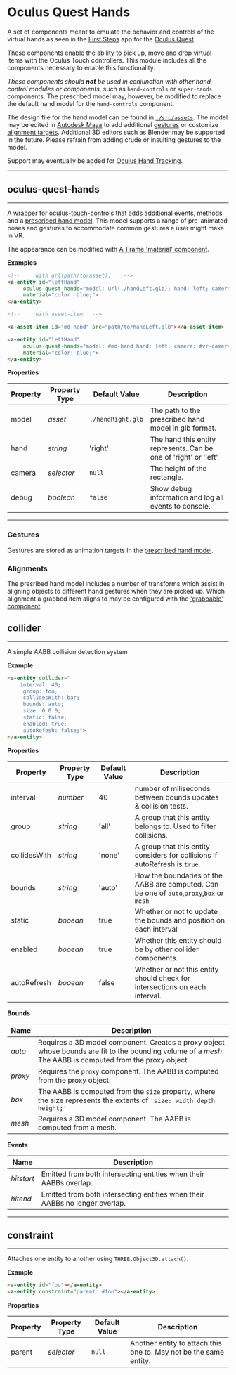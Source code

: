 # **Oculus Quest Hands**

A set of components meant to emulate the behavior and controls of the virtual hands as seen in the [First Steps](https://www.oculus.com/experiences/quest/1863547050392688) app for the [Oculus Quest](https://www.oculus.com/quest/).

These components enable the ability to pick up, move and drop virtual items with the Oculus Touch controllers. This module includes all the components necessary to enable this functionality. 

_These components should **not** be used in conjunction with other hand-control modules or components_, such as `hand-controls` or `super-hands` components. The prescribed model may, however, be modified to replace the default hand model for the `hand-controls` component.

The design file for the hand model can be found in [`./src/assets`](./src/assets). The model may be edited in [Autodesk Maya](https;//autodesk.com/maya) to add additional [gestures](#Gestures) or customize [alignment targets](#Alignments). Additional 3D editors such as Blender may be supported in the future. Please refrain from adding crude or insulting gestures to the model.


Support may eventually be added for [Oculus Hand Tracking](https://www.oculus.com/blog/introducing-hand-tracking-on-oculus-quest-bringing-your-real-hands-into-vr/?locale=en_US).

<hr>

## **oculus-quest-hands**

<hr>

A wrapper for [oculus-touch-controls](https://aframe.io/docs/master/components/oculus-touch-controls.html) that adds additional events, methods and a [prescribed hand model](./assets.md). This model supports a range of pre-animated poses and gestures to accommodate common gestures a user might make in VR.

The appearance can be modified with [A-Frame 'material' component](https://aframe.io/docs/master/components/material.html).

**Examples**

```html
<!--     with url(path/to/asset);    -->
<a-entity id="leftHand" 
	 oculus-quest-hands="model: url(./handLeft.glb); hand: left; camera: #vr-camera;"
	 material="color: blue;">
</a-entity>
```
```html
<!--     with asset-item   -->

<a-asset-item id="md-hand" src="path/to/handLeft.glb"></a-asset-item>

<a-entity id="leftHand" 
	 oculus-quest-hands="model: #md-hand hand: left; camera: #vr-camera;"
	 material="color: blue;">
</a-entity>
```

**Properties**

| Property | Property Type | Default Value |  Description  |
|---|---|---|---|
|  model | _asset_ |  `./handRight.glb` | The path to the prescribed hand model in glb format. |
|  hand | _string_  |  'right'  | The hand this entity represents. Can be one of 'right' or 'left' |
|  camera | _selector_  |  `null`  | The height of the rectangle. |
|  debug | _boolean_  |  `false`  | Show debug information and log all events to console. |

<hr>

### Gestures

Gestures are stored as animation targets in the [prescribed hand model](./assets.md). 

### Alignments

The presribed hand model includes a number of transforms which assist in aligning objects to different hand gestures when they are picked up. Which alignment a grabbed item aligns to may be configured with the ['grabbable' component](#grabbable).

## **collider**

<hr>

A simple AABB collision detection system

**Example**

```html
<a-entity collider="
    interval: 40; 
	 group: foo; 
	 collidesWith: bar; 
	 bounds: auto; 
	 size: 0 0 0;
	 static: false; 
	 enabled: true; 
	 autoRefesh: false;">
</a-entity>
```

**Properties**

| Property | Property Type | Default Value |  Description  |
|---|---|---|---|
|  interval | _number_ |  40 | number of miliseconds between bounds updates & collision tests.  |
|  group | _string_  |  'all'  | A group that this entity belongs to. Used to filter collisions. |
|  collidesWith | _string_  |  'none'  | A group that this entity considers for collisions if autoRefresh is `true`. |
|  bounds | _string_  |  'auto'  | How the boundaries of the AABB are computed. Can be one of `auto`,`proxy`,`box` or `mesh` |
|  static | _booean_  |  true  | Whether or not to update the bounds and position on each interval |
|  enabled | _booean_  |  true  | Whether this entity should be by other collider components. |
|  autoRefresh | _booean_  |  false  | Whether or not this entity should check for intersections on each interval. |

**Bounds**

| Name |  Description  |
|---|---|
|  _auto_ | Requires a 3D model component. Creates a proxy object whose bounds are fit to the bounding volume of a _mesh_. The AABB is computed from the proxy object. |
|  _proxy_ | Requires the `proxy` component. The AABB is computed from the proxy object. |
|  _box_ | The AABB is computed from the `size` property, where the size represents the extents of `'size: width depth height;'` |
|  _mesh_ | Requires a 3D model component. The AABB is computed from a mesh. |

**Events**

| Name |  Description  |
|---|---|
|  _hitstart_ | Emitted from both intersecting entities when their AABBs overlap. |
|  _hitend_ | Emitted from both intersecting entities when their AABBs no longer overlap. |

<hr>

## **constraint**

<hr>

Attaches one entity to another using `THREE.Object3D.attach()`.

**Example**

```html
<a-entity id="foo"></a-entity>
<a-entity constraint="parent: #foo"></a-entity>
```

**Properties**

| Property | Property Type | Default Value |  Description  |
|---|---|---|---|
|  parent | _selector_ |  `null` | Another entity to attach this one to. May not be the same entity.  |

